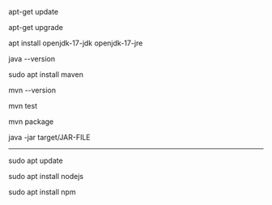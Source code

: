 apt-get update

apt-get upgrade

apt install openjdk-17-jdk openjdk-17-jre

java --version

sudo apt install maven

mvn --version

mvn test

mvn package

java -jar target/JAR-FILE 

------------------------------

sudo apt update

sudo apt install nodejs

sudo apt install npm



